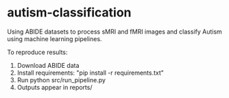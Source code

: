 # autism-classification
Using ABIDE datasets to process sMRI and fMRI images and classify Autism using machine learning pipelines.

To reproduce results:

1) Download ABIDE data
2) Install requirements: "pip install -r requirements.txt"
3) Run python src/run_pipeline.py
4) Outputs appear in reports/
